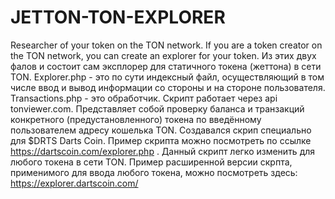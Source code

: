 # JETTON-TON-EXPLORER
Researcher of your token on the TON network. If you are a token creator on the TON network, you can create an explorer for your token.
Из этих двух фалов и состоит сам эксплорер для статичного токена (жеттона) в сети TON. Explorer.php - это по сути индексный файл, осуществляющий в том числе ввод и вывод информации со стороны и на стороне пользователя. Transactions.php - это обработчик. Скрипт работает через api tonviewer.com. Представляет собой проверку баланса и транзакций конкретного (предустановленного) токена по введённому пользователем адресу кошелька TON. Создавался скрип специально для $DRTS Darts Coin. Пример скрипта можно посмотреть по ссылке https://dartscoin.com/explorer.php . Данный скрипт легко изменить для любого токена в сети TON.
Пример расширенной версии скрпта, применимого для ввода любого токена, можно посмотреть здесь: https://explorer.dartscoin.com/
